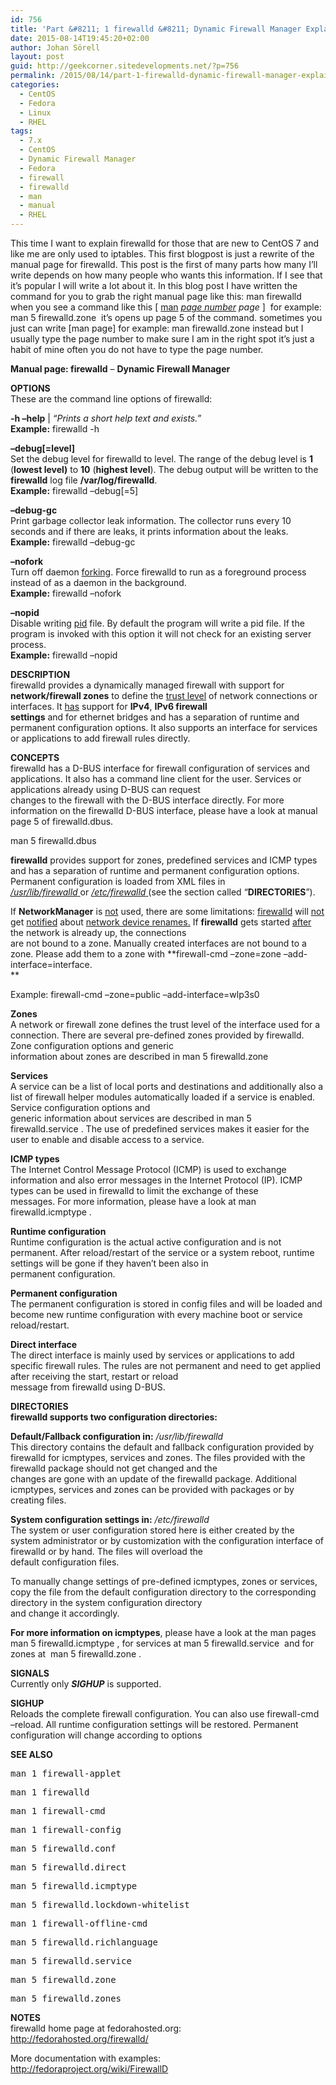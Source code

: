 ```yaml
---
id: 756
title: 'Part &#8211; 1 firewalld &#8211; Dynamic Firewall Manager Explained ( CentOS 7, RHEL 7, Fedora)'
date: 2015-08-14T19:45:20+02:00
author: Johan Sörell
layout: post
guid: http://geekcorner.sitedevelopments.net/?p=756
permalink: /2015/08/14/part-1-firewalld-dynamic-firewall-manager-explained-centos-7-rhel-7-fedora/
categories:
  - CentOS
  - Fedora
  - Linux
  - RHEL
tags:
  - 7.x
  - CentOS
  - Dynamic Firewall Manager
  - Fedora
  - firewall
  - firewalld
  - man
  - manual
  - RHEL
---
```

This time I want to explain firewalld for those that are new to CentOS 7 and like me are only used to iptables. This first blogpost is just a rewrite of the manual page for firewalld. This post is the first of many parts how many I&#8217;ll write depends on how many people who wants this information. If I see that it&#8217;s popular I will write a lot about it. In this blog post I have written the command for you to grab the right manual page like this: <span class="lang:default decode:true  crayon-inline">man firewalld</span> when you see a command like this [ <span style="text-decoration: underline;">man</span> _<span style="text-decoration: underline;">page number</span> page_ ]  for example:  <span class="lang:default decode:true  crayon-inline">man 5 firewalld.zone</span>  it&#8217;s opens up page 5 of the command. sometimes you just can write [man page] for example: <span class="lang:default decode:true crayon-inline ">man firewalld.zone</span> instead but I usually type the page number to make sure I am in the right spot it&#8217;s just a habit of mine often you do not have to type the page number.

**Manual page: firewalld** &#8211; **Dynamic Firewall Manager**

**OPTIONS**  
These are the command line options of firewalld:

**-h &#8211;help** | _&#8220;Prints a short help text and exists.&#8221;_  
**Example:** <span class="lang:default decode:true crayon-inline ">firewalld -h</span>

**&#8211;debug[=level]**  
Set the debug level for firewalld to level. The range of the debug level is **1** (**lowest level)** to **10** (**highest level**). The debug output will be written to the **firewalld** log file **/var/log/firewalld**.  
**Example:** <span class="lang:default decode:true crayon-inline">firewalld &#8211;debug[=5]</span>

**&#8211;debug-gc**  
Print garbage collector leak information. The collector runs every 10 seconds and if there are leaks, it prints information about the leaks.  
**Example:** <span class="lang:default decode:true crayon-inline ">firewalld &#8211;debug-gc</span>

**&#8211;nofork**  
Turn off daemon [forking](https://en.wikipedia.org/wiki/Fork_%28system_call%29). Force firewalld to run as a foreground process instead of as a daemon in the background.  
**Example:** <span class="lang:default decode:true crayon-inline">firewalld &#8211;nofork</span>

**&#8211;nopid**  
Disable writing [pid](https://en.wikipedia.org/wiki/Process_identifier) file. By default the program will write a pid file. If the program is invoked with this option it will not check for an existing server process.  
**Example:** <span class="lang:default decode:true crayon-inline ">firewalld &#8211;nopid</span>

**DESCRIPTION**  
firewalld provides a dynamically managed firewall with support for **network/firewall zones** to define the <span style="text-decoration: underline;">trust level</span> of network connections or interfaces. It <span style="text-decoration: underline;">has</span> support for **IPv4**, **IPv6 firewall**  
**settings** and for ethernet bridges and has a separation of runtime and permanent configuration options. It also supports an interface for services or applications to add firewall rules directly.

**CONCEPTS**  
firewalld has a D-BUS interface for firewall configuration of services and applications. It also has a command line client for the user. Services or applications already using D-BUS can request  
changes to the firewall with the D-BUS interface directly. For more information on the firewalld D-BUS interface, please have a look at manual page 5 of firewalld.dbus.

<span class="lang:default decode:true crayon-inline">man 5 firewalld.dbus</span>

**firewalld** provides support for zones, predefined services and ICMP types and has a separation of runtime and permanent configuration options. Permanent configuration is loaded from XML files in  
<span style="text-decoration: underline;"><em>/usr/lib/firewalld</em> </span>or <span style="text-decoration: underline;"><em>/etc/firewalld</em> </span>(see the section called “**DIRECTORIES**”).

If **NetworkManager** is <span style="text-decoration: underline;">not</span> used, there are some limitations: <span style="text-decoration: underline;">firewalld</span> will <span style="text-decoration: underline;">not</span> get <span style="text-decoration: underline;">notified</span> about <span style="text-decoration: underline;">network device renames.</span> If **firewalld** gets started <span style="text-decoration: underline;">after</span> the network is already up, the connections  
are not bound to a zone. Manually created interfaces are not bound to a zone. Please add them to a zone with **firewall-cmd &#8211;zone=zone &#8211;add-interface=interface.  
** 

Example: <span class="lang:default decode:true  crayon-inline ">firewall-cmd &#8211;zone=public &#8211;add-interface=wlp3s0</span>

**Zones**  
A network or firewall zone defines the trust level of the interface used for a connection. There are several pre-defined zones provided by firewalld. Zone configuration options and generic  
information about zones are described in <span class="lang:default decode:true  crayon-inline">man 5 firewalld.zone</span>

**Services**  
A service can be a list of local ports and destinations and additionally also a list of firewall helper modules automatically loaded if a service is enabled. Service configuration options and  
generic information about services are described in <span class="lang:default decode:true  crayon-inline ">man 5 firewalld.service</span> . The use of predefined services makes it easier for the user to enable and disable access to a service.

**ICMP types**  
The Internet Control Message Protocol (ICMP) is used to exchange information and also error messages in the Internet Protocol (IP). ICMP types can be used in firewalld to limit the exchange of these  
messages. For more information, please have a look at <span class="lang:default decode:true  crayon-inline ">man firewalld.icmptype</span> .

**Runtime configuration**  
Runtime configuration is the actual active configuration and is not permanent. After reload/restart of the service or a system reboot, runtime settings will be gone if they haven&#8217;t been also in  
permanent configuration.

**Permanent configuration**  
The permanent configuration is stored in config files and will be loaded and become new runtime configuration with every machine boot or service reload/restart.

**Direct interface**  
The direct interface is mainly used by services or applications to add specific firewall rules. The rules are not permanent and need to get applied after receiving the start, restart or reload  
message from firewalld using D-BUS.

**DIRECTORIES**  
**firewalld supports two configuration directories:**

**Default/Fallback configuration in:** _/usr/lib/firewalld_  
This directory contains the default and fallback configuration provided by firewalld for icmptypes, services and zones. The files provided with the firewalld package should not get changed and the  
changes are gone with an update of the firewalld package. Additional icmptypes, services and zones can be provided with packages or by creating files.

**System configuration settings in:** _/etc/firewalld_  
The system or user configuration stored here is either created by the system administrator or by customization with the configuration interface of firewalld or by hand. The files will overload the  
default configuration files.

To manually change settings of pre-defined icmptypes, zones or services, copy the file from the default configuration directory to the corresponding directory in the system configuration directory  
and change it accordingly.

**For more information on icmptypes**, please have a look at the man pages <span class="lang:default decode:true  crayon-inline ">man 5 firewalld.icmptype</span> , for services at <span class="lang:default decode:true  crayon-inline ">man 5 firewalld.service</span>  and for zones at  <span class="lang:default decode:true  crayon-inline ">man 5 firewalld.zone</span> .

**SIGNALS**  
Currently only **_SIGHUP_** is supported.

**SIGHUP**  
Reloads the complete firewall configuration. You can also use firewall-cmd &#8211;reload. All runtime configuration settings will be restored. Permanent configuration will change according to options

**SEE ALSO**

<pre class="lang:default decode:true" title="firewall-applet(1)">man 1 firewall-applet</pre>

<pre class="lang:default decode:true" title=" firewalld(1)">man 1 firewalld</pre>

<pre class="lang:default decode:true" title="firewall-cmd(1)">man 1 firewall-cmd</pre>

<pre class="lang:default decode:true" title="firewall-config(1)">man 1 firewall-config</pre>

<pre class="lang:default decode:true " title=" firewalld.conf(5)">man 5 firewalld.conf</pre>

<pre class="lang:default decode:true" title="firewalld.direct(5">man 5 firewalld.direct</pre>

<pre class="lang:default decode:true" title="firewalld.icmptype(5)">man 5 firewalld.icmptype</pre>

<pre class="lang:default decode:true " title="firewalld.lockdown-whitelist(5)">man 5 firewalld.lockdown-whitelist</pre>

<pre class="lang:default decode:true " title="firewall-offline-cmd(1)">man 1 firewall-offline-cmd</pre>

<pre class="lang:default decode:true" title="firewalld.richlanguage(5)">man 5 firewalld.richlanguage</pre>

<pre class="lang:default decode:true" title="firewalld.service(5)">man 5 firewalld.service</pre>

<pre class="lang:default decode:true" title="firewalld.zone(5)">man 5 firewalld.zone</pre>

<pre class="lang:default decode:true  " title="firewalld.zones(5)">man 5 firewalld.zones</pre>

**NOTES**  
firewalld home page at fedorahosted.org:  
<http://fedorahosted.org/firewalld/>

More documentation with examples:  
<http://fedoraproject.org/wiki/FirewallD>

&nbsp;

&nbsp;